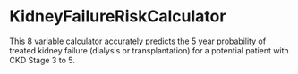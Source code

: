 # KidneyFailureRiskCalculator
This 8 variable calculator accurately predicts the 5 year probability of treated kidney failure (dialysis or transplantation) for a potential patient with CKD Stage 3 to 5.
